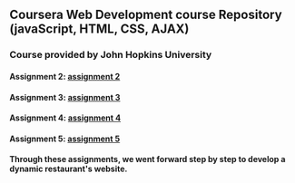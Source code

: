 ## Coursera Web Development course Repository (javaScript, HTML, CSS, AJAX)

### Course provided by John Hopkins University

#### Assignment 2: [assignment 2](https://github.com/Mrabah-Yassine/coursera-test/edit/master/README.md) 
#### Assignment 3: [assignment 3](https://github.com/Mrabah-Yassine/coursera-test/edit/master/README.md) 
#### Assignment 4: [assignment 4](https://github.com/Mrabah-Yassine/coursera-test/edit/master/README.md) 
#### Assignment 5: [assignment 5](https://github.com/Mrabah-Yassine/coursera-test/edit/master/README.md) 

#### Through these assignments, we went forward step by step to develop a dynamic restaurant's website. 
